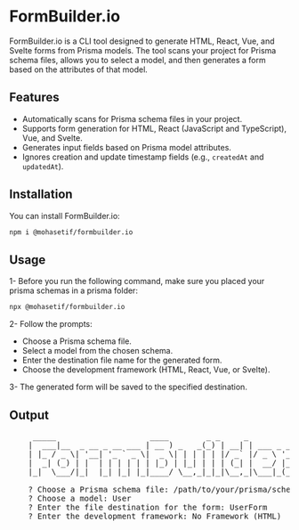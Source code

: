 # FormBuilder.io

FormBuilder.io is a CLI tool designed to generate HTML, React, Vue, and Svelte forms from Prisma models. The tool scans your project for Prisma schema files, allows you to select a model, and then generates a form based on the attributes of that model.

## Features

- Automatically scans for Prisma schema files in your project.
- Supports form generation for HTML, React (JavaScript and TypeScript), Vue, and Svelte.
- Generates input fields based on Prisma model attributes.
- Ignores creation and update timestamp fields (e.g., `createdAt` and `updatedAt`).

## Installation

You can install FormBuilder.io:

```sh
npm i @mohasetif/formbuilder.io
```

## Usage

1- Before you run the following command, make sure you placed your prisma schemas in a prisma folder:

```sh
npx @mohasetif/formbuilder.io
```

2- Follow the prompts:

- Choose a Prisma schema file.
- Select a model from the chosen schema.
- Enter the destination file name for the generated form.
- Choose the development framework (HTML, React, Vue, or Svelte).

3- The generated form will be saved to the specified destination.


## Output
<pre style="user-select: none;">
     _____                    ____        _ _     _           _       
    |  ___|__  _ __ _ __ ___ | __ ) _   _(_) | __| | ___ _ __(_) ___  
    | |_ / _ \| '__| '_ ` _ \|  _ \| | | | | |/ _` |/ _ \ '__| |/ _ \ 
    |  _| (_) | |  | | | | | | |_) | |_| | | | (_| |  __/ |_ | | (_) |
    |_|  \___/|_|  |_| |_| |_|____/ \__,_|_|_|\__,_|\___|_(_)|_|\___/ 
                                                                    
    ? Choose a Prisma schema file: /path/to/your/prisma/schema.prisma
    ? Choose a model: User
    ? Enter the file destination for the form: UserForm
    ? Enter the development framework: No Framework (HTML)
</pre>
